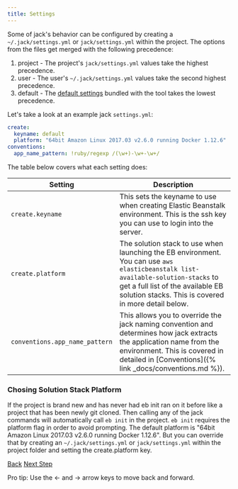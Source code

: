 ```yaml
---
title: Settings
---
```


Some of jack's behavior can be configured by creating a `~/.jack/settings.yml` or `jack/settings.yml` within the project.  The options from the files get merged with the following precedence:

1. project - The project's `jack/settings.yml` values take the highest precedence.
2. user - The user's `~/.jack/settings.yml` values take the second highest precedence.
3. default - The [default settings](https://github.com/tongueroo/jack/blob/master/lib/jack/default/settings.yml) bundled with the tool takes the lowest precedence.

Let's take a look at an example jack `settings.yml`:

```yaml
create:
  keyname: default
  platform: "64bit Amazon Linux 2017.03 v2.6.0 running Docker 1.12.6"
conventions:
  app_name_pattern: !ruby/regexp /(\w+)-\w+-\w+/
```

The table below covers what each setting does:

Setting  | Description
------------- | -------------
`create.keyname`  | This sets the keyname to use when creating Elastic Beanstalk environment.  This is the ssh key you can use to login into the server.
`create.platform`  | The solution stack to use when launching the EB environment.  You can use `aws elasticbeanstalk list-available-solution-stacks` to get a full list of the available EB solution stacks.  This is covered in more detail below.
`conventions.app_name_pattern`  | This allows you to override the jack naming convention and determines how jack extracts the application name from the environment.  This is covered in detailed in [Conventions]({% link _docs/conventions.md %}).

### Chosing Solution Stack Platform

If the project is brand new and has never had eb init ran on it before like a project that has been newly git cloned. Then calling any of the jack commands will automatically call `eb init` in the project. `eb init` requires the platform flag in order to avoid prompting. The default platform is "64bit Amazon Linux 2017.03 v2.6.0 running Docker 1.12.6". But you can override that by creating an `~/.jack/settings.yml` or `jack/settings.yml` within the project folder and setting the create.platform key.

<a id="prev" class="btn btn-basic" href="{% link _docs/conventions.md %}">Back</a>
<a id="next" class="btn btn-primary" href="{% link _docs/next-steps.md %}">Next Step</a>
<p class="keyboard-tip">Pro tip: Use the <- and -> arrow keys to move back and forward.</p>
